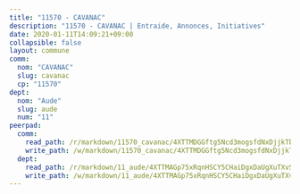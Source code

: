 ```yaml
---
title: "11570 - CAVANAC"
description: "11570 - CAVANAC | Entraide, Annonces, Initiatives"
date: 2020-01-11T14:09:21+09:00
collapsible: false
layout: commune
comm:
  nom: "CAVANAC"
  slug: cavanac
  cp: "11570"
dept:
  nom: "Aude"
  slug: aude
  num: "11"
peerpad:
  comm:
    read_path: /r/markdown/11570_cavanac/4XTTMDGGftg5Ncd3mogsfdNxDjjkTbGQ6n53WVv4A8GdQRveM
    write_path: /w/markdown/11570_cavanac/4XTTMDGGftg5Ncd3mogsfdNxDjjkTbGQ6n53WVv4A8GdQRveM-K3TgUKBTwxW4ZLpvSXeK7reb5LgVi1MTKYQD7ThfRY94mtesJjm9WyhppM1bXX85Vt2vaasWqAZpah4wdPxjqKQ1Eqy4v9EyNYUW3nZRBDGkNQZmnibLqURhJyTMycj91U2zZJoT
  dept:
    read_path: /r/markdown/11_aude/4XTTMAGp75xRqnHSCY5CHaiDgxDaUgXuTXvSZDHnY1JdjJiUk
    write_path: /w/markdown/11_aude/4XTTMAGp75xRqnHSCY5CHaiDgxDaUgXuTXvSZDHnY1JdjJiUk-K3TgUenjCPDfs1W21bst2JvrPDW324QBfMvPid11puzXxXGQEeNw9p4QtfnUhSn4LYSwR6UDBQmdr3wFq2CDRGqNz2QynSm58zgCpz2PKP6Y24UTpxW22MudfeZ339ZPKnHm6XTr
---
```


